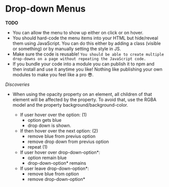 # Drop-down Menus

**TODO**

- You can allow the menu to show up either on click or on hover.
- You should hard-code the menu items into your HTML but
  hide/reveal them using JavaScript. You can do this either by
  adding a class (visible or something) or by manually setting the
  style in JS.
- Make sure the code is reusable! `You should be able to create multiple drop-downs on a page without repeating the JavaScript code.`
- If you bundle your code into a module you can publish it to npm
  and then install and use it anytime you like! Nothing like publishing
  your own modules to make you feel like a pro 😎.

_Discoveries_

- When using the opacity property on an element, all children of that element will be affected by the property. To avoid that, use the RGBA model and the property background/background-color.

  - If user hover over the option: (1)
    - option gets blue
    - drop down is shown.
  - If then hover over the next option: (2)
    - remove blue from previus option
    - remove drop down from previus option
    - repeat (1)
  - If user hover over drop-down-option\*:
    - option remain blue
    - drop-down-option\* remains
  - If user leave drop-down-option\*:
    - remove blue from option
    - remove drop-down-option\*
